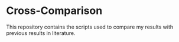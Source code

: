 # Cross-Comparison

This repository contains the scripts used to compare my results with previous results in literature.
